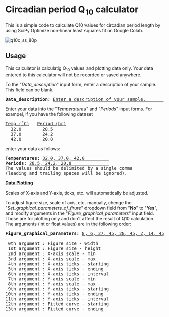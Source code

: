 # Circadian period Q<sub>10</sub> calculator
This is a simple code to calculate Q10 values for circadian period length by using SciPy Optimize non-linear least squares fit on Google Colab.

![q10c_ss_80p](https://user-images.githubusercontent.com/101025597/157003902-737a4096-d741-494e-b4b9-74103bb56a45.png)

## Usage

This calculator is calculatig Q<sub>10</sub> values and plotting data only. Your data entered to this calculator will not be recorded or saved anywhere.

To the "<i>Data_description</i>" input form, enter a description of your sample. This field can be blank.

<pre><b>Data_description:</b> <ins>Enter a description of your sample.         </ins></pre>

Enter your data into the "<i>Temperatures</i>" and "<i>Periods</i>" input forms.
For exampel, if you have the following dataset

<pre><ins>Temp (˚C)</ins>   <ins>Period (hr)</ins>
  32.0        28.5
  37.0        24.2
  42.0        20.8</pre>
enter your data as follows:
<pre><b>Temperatures:</b> <ins>32.0, 37.0, 42.0         </ins>
<b>Periods:</b> <ins>28.5, 24.2, 20.8              </ins>
The values should be delimited by a single comma
(leading and trailing spaces will be ignored).</pre>

<b><ins>Data Plotting</ins></b>

Scales of X-axis and Y-axis, ticks, etc. will automatically be adjusted.

To adjust figure size, scale of axis, etc. manually, chenge the "<i>Set_graphical_parameters_of_firure</i>" dropdown field from "<b>No</b>" to "<b>Yes</b>", and modify arguments in the "<i>Figure_graphical_parameters</i>" input field. Those are for plotting only and don't affect the result of Q10 calculation. The arguments (int or float values) are in the following order:
<pre><b>Figure_graphical_parameters:</b> <ins>8, 6, 27, 45, 28, 45, 2, 14, 45, 14, 45, 2, 28, 43     </ins>

 0th argument : Figure size - width
 1st argument : Figure size - height
 2nd argument : X-axis scale - min
 3rd argument : X-axis scale - max
 4th argument : X-axis ticks - starting
 5th argument : X-axis ticks - ending
 6th argument : X-axis ticks - interval
 7th argument : Y-axis scale - min
 8th argument : Y-axis scale - max
 9th argument : Y-axis ticks - starting
10th argument : Y-axis ticks - ending
11th argument : Y-axis ticks - interval
12th argument : Fitted curve - starting
13th argument : Fitted curve - ending</pre>
